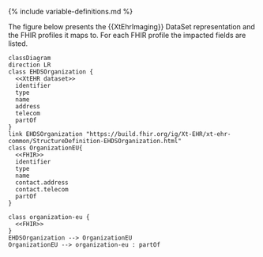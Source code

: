 {% include variable-definitions.md %}

The figure below presents the {{XtEhrImaging}} DataSet representation and the FHIR profiles it maps to. For each FHIR profile the impacted fields are listed.

```mermaid
classDiagram
direction LR
class EHDSOrganization {
  <<XtEHR dataset>>
  identifier
  type
  name
  address
  telecom
  partOf
}
link EHDSOrganization "https://build.fhir.org/ig/Xt-EHR/xt-ehr-common/StructureDefinition-EHDSOrganization.html"
class OrganizationEU{
  <<FHIR>>
  identifier
  type
  name
  contact.address
  contact.telecom
  partOf
}

class organization-eu {
  <<FHIR>>
}
EHDSOrganization --> OrganizationEU
OrganizationEU --> organization-eu : partOf
```


